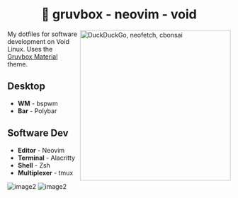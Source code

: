<h1 align=center>🐧 gruvbox - neovim - void</h1>

<img src="https://cdn.discordapp.com/attachments/518205487091548314/903902960143183942/unknown.png" alt="DuckDuckGo, neofetch, cbonsai" align=right height=340px>

My dotfiles for software development on Void Linux. Uses the [Gruvbox Material](https://github.com/sainnhe/gruvbox-material) theme.

## Desktop

- **WM** - bspwm
- **Bar** - Polybar

## Software Dev

- **Editor** - Neovim
- **Terminal** - Alacritty
- **Shell** - Zsh
- **Multiplexer** - tmux

![image2](https://cdn.discordapp.com/attachments/518205487091548314/903894538572161034/unknown.png)
![image2](https://cdn.discordapp.com/attachments/518205487091548314/903895936059736104/unknown.png)
